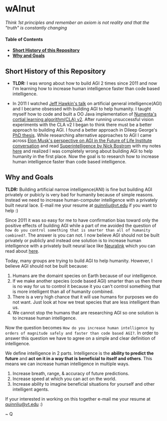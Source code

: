 # wAlnut

*Think 1st principles and remember an axiom is not reality and that the "truth" is constantly changing*  

#### Table of Contents
- **[Short History of this Repository](#short-history-of-this-repository)**
- **[Why and Goals](#why-and-goals)**

## Short History of this Repository
- <b>TLDR:</b> I was wrong about how to build AGI 2 times since 2011 and now I'm learning how to increase human intelligence faster than code based intelligence. 

- In 2011 I watched [Jeff Hawkin's talk](https://www.ted.com/talks/jeff_hawkins_on_how_brain_science_will_change_computing) on 
artificial general intelligence(AGI) and I became obsessed with building AGI to help humanity. I taught myself how to code and built 
a OO Java implementation of [Numenta's cortial learning algorithm(CLA) v2](https://github.com/WalnutiQ/wAlnut/tree/4341e25d1fbd33a75708c4d428e3afc75f3fefe7). After running unsuccessful vision experiments with the CLA v2 I began to think there must be a better approach to building AGI. I found a better approach in Dileep George's [PhD thesis](https://github.com/WalnutiQ/papers/blob/master/Dileep_George_PGM/HowTheBrainMightWork.pdf). While researching alternative approaches to AGI I came across [Elon Musk's perspective on AGI in the Future of Life Institute conversation](https://youtu.be/h0962biiZa4)
and read [Superintelligence by Nick Bostrom](https://www.amazon.com/Superintelligence-Dangers-Strategies-Nick-Bostrom/dp/1501227742) with my notes [here](https://github.com/WalnutiQ/wAlnut/issues/345) and realized I was completely wrong 
about building AGI to help humanity in the first place. Now the goal is to research how to increase human 
intelligence faster than code based intelligence. 

## Why and Goals

<b>TLDR:</b> Building artificial narrow intelligence(ANI) is fine but building AGI privately or pubicly is very bad for humanity because of simple reasons. Instead we need to increase human-computer intelligence with a privately built neural lace.  E-mail me your resume at quinnliu@vt.edu if you want to help :)

Since 2011 it was so easy for me to have confirmation bias toward only the positive effects of building AGI while a part of me 
avoided the question of `how do you control something that is smarter than all of humanity combined?`. The answer is you can 
not. I now believe AGI should not be built privately or publicly and instead one solution is to increase human intelligence 
with a privately built neural lace like [Neuralink](https://neuralink.com/) which you can read about [here](http://waitbutwhy.com/2017/04/neuralink.html). 

Today, many groups are trying to build AGI to help humanity. However, I believe AGI should not be built because:

1. Humans are the domaint species on Earth because of our intelligence.
2. If we make another species (code based AGI) smarter than us then there is no way for us to control it 
   because it you can't control something that is more intelligent than all of humanity combined.
3. There is a very high chance that it will use humans for purposes we do not want. Just look at how we treat species 
   that are less intelligent than us.
4. We cannot stop the humans that are researching AGI so one solution is to increase human intelligence.

Now the question becomes `How do you increase human intelligence by orders of magnitude safely and faster than code based AGI?`. In order to answer this question we have to agree on a simple and clear definition of intelligence. 

We define intelligence in 2 parts. Intelligence is the <b>ability to predict the future</b> and <b>act on it in a way that is
beneficial to itself and others</b>. This means we can increase human intelligence in multiple ways. 

1. Increase breath, range, & accuracy of future predictions.  
2. Increase speed at which you can act on the world.
3. Increase ability to imagine beneficial situations for yourself and other intelligent agents.

If your interested in working on this together e-mail me your resume at quinnliu@vt.edu :)

~ Q
